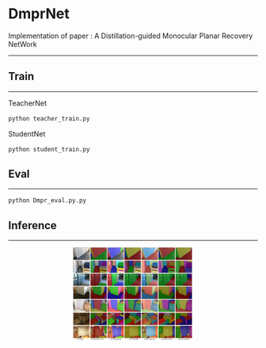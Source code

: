 # DmprNet
Implementation of paper : A Distillation-guided Monocular Planar Recovery NetWork

---

## Train

---
TeacherNet
```bash
python teacher_train.py
```

StudentNet
```bash
python student_train.py
```

## Eval

---
```bash
python Dmpr_eval.py.py
```

## Inference 

---
<div align="center">
    <a href="./">
        <img src="./results/planeSegResult.png" width="49%"/>
    </a>
</div>
